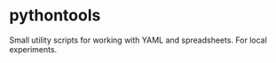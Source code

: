# pythontools

Small utility scripts for working with YAML and spreadsheets. For local experiments.
